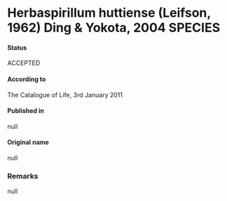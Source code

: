 # Herbaspirillum huttiense (Leifson, 1962) Ding & Yokota, 2004 SPECIES

#### Status
ACCEPTED

#### According to
The Catalogue of Life, 3rd January 2011

#### Published in
null

#### Original name
null

### Remarks
null